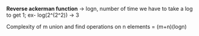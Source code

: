 **Reverse ackerman function** -> logn, number of time we have to take a log to get 1; ex- log(2^(2^2)) -> 3

Complexity of m union and find operations on n elements = (m+n)(logn)